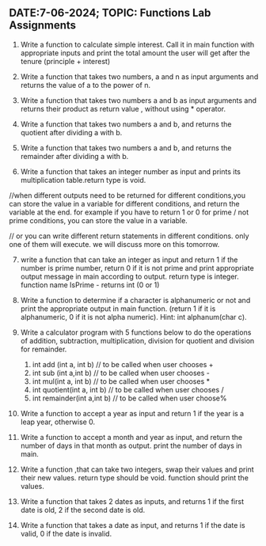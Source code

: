 ## DATE:7-06-2024;   TOPIC: Functions Lab Assignments

1. Write a function to calculate simple interest. Call it in main function with appropriate inputs and print the total amount the user will get after the tenure (principle + interest)  

2. Write a function that takes two numbers, a and n as input arguments and returns the value of a to the power of n.  

3. Write a function that takes two numbers a and b as input arguments and returns their product as return value , without using * operator.  

4. Write a function that takes two numbers a and b, and returns the quotient after dividing a with b.  

5.  Write a function that takes two numbers a and b, and returns the remainder after dividing a with b.  


6. Write a function that takes an integer number as input and prints its multiplication table.return type is  void.  

//when different outputs need to be returned for different conditions,you can store the value in a variable for different conditions, and return the variable at the end. for example if you have to return 1 or 0 for prime / not prime conditions, you can store the value in a variable.  

// or you can write different return statements in different conditions. only one of them will execute. we will discuss more on this tomorrow.  

7. write a function that can take an integer as input and return 1 if the number is prime number,  return 0 if it is not prime and print appropriate output message in main according to output.
return type is integer. function name IsPrime - returns int (0 or 1)  


8. Write a function to determine if a character is alphanumeric or not and print the appropriate output in main function. (return 1 if it is alphanumeric, 0 if it is not alpha numeric).
Hint: int alphanum(char c).  

9. Write a calculator program with 5 functions below to do the operations of addition, subtraction, multiplication, division for quotient and division for remainder. 
	1) int add (int a, int b) // to be called when user chooses +    
	2) int sub (int a,int b) // to be called when user chooses -    
	3) int mul(int a, int b) // to be called when user chooses *    
	4) int quotient(int a, int b) // to be called when user chooses /    
	5) int remainder(int a,int b) // to be called when user choose%  
 
10. Write a function to accept a year as input and return 1 if the year is a leap year, otherwise 0.  

11. Write a function to accept a month and year as input, and return the number of days in that month as output. print the number of days in main.  

12. Write a function ,that can take two integers, swap their values and print their new values. return type should be void. function should print the values.  

13. Write a function that takes 2 dates as inputs, and returns 1 if the first date is old, 2 if the second date is old.  

14. Write a  function that takes a date as input, and returns 1 if the date is valid, 0 if the date is invalid.  

